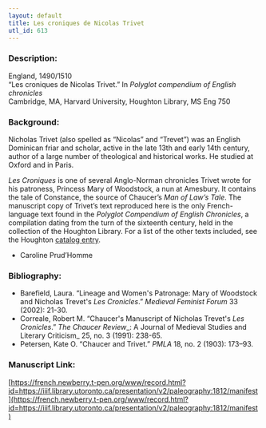 ```yaml
---
layout: default
title: Les croniques de Nicolas Trivet
utl_id: 613
---
```


### Description:

England, 1490/1510<br>
“Les croniques de Nicolas Trivet.” In _Polyglot compendium of English chronicles_<br>
Cambridge, MA, Harvard University, Houghton Library, MS Eng 750

### Background:

Nicholas Trivet (also spelled as “Nicolas” and “Trevet”) was an English Dominican friar and scholar, active in the late 13th and early 14th century, author of a large number of theological and historical works. He studied at Oxford and in Paris.

_Les Croniques_ is one of several Anglo-Norman chronicles Trivet wrote for his patroness, Princess Mary of Woodstock, a nun at Amesbury. It contains the tale of Constance, the source of Chaucer’s _Man of Law’s Tale_. The manuscript copy of Trivet’s text reproduced here is the only French-language text found in the _Polyglot Compendium of English Chronicles_, a compilation dating from the turn of the sixteenth century, held in the collection of the Houghton Library. For a list of the other texts included, see the Houghton <a href="http://hollis.harvard.edu/primo_library/libweb/action/dlDisplay.do?vid=HVD&search_scope=default_scope&docId=HVD_ALEPH009702806&fn=permalink">catalog entry</a>.

- Caroline Prud’Homme

### Bibliography:

- Barefield, Laura. “Lineage and Women's Patronage: Mary of Woodstock and Nicholas Trevet's _Les Cronicles_.” _Medieval Feminist Forum_ 33 (2002): 21-30.
- Correale, Robert M. “Chaucer's Manuscript of Nicholas Trevet's _Les Cronicles_.” _The Chaucer Review__: A Journal of Medieval Studies and Literary Criticism_ 25, no. 3 (1991): 238-65.
- Petersen, Kate O. “Chaucer and Trivet.” _PMLA_ 18, no. 2 (1903): 173–93.

### Manuscript Link:

[https://french.newberry.t-pen.org/www/record.html?id=https://iiif.library.utoronto.ca/presentation/v2/paleography:1812/manifest](https://french.newberry.t-pen.org/www/record.html?id=https://iiif.library.utoronto.ca/presentation/v2/paleography:1812/manifest)
